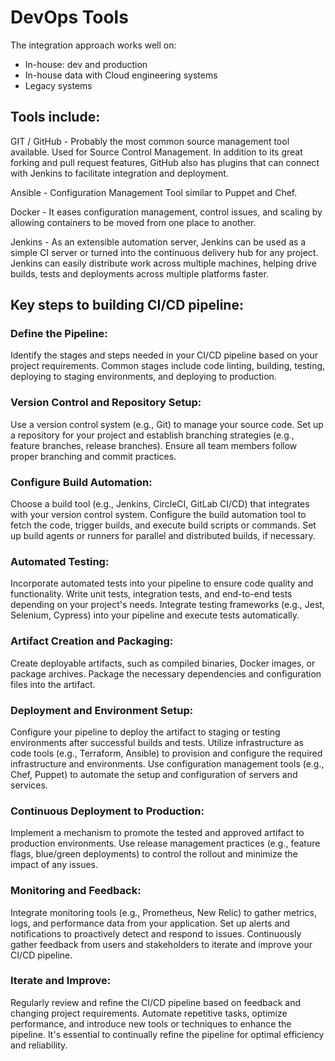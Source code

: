# DevOps Tools
The integration approach works well on:
- In-house: dev and production
- In-house data with Cloud engineering systems
- Legacy systems

## Tools include:

 GIT / GitHub - Probably the most common source management tool available. Used for Source Control Management. In addition to its great forking and pull request features, GitHub also has plugins that can connect with Jenkins to facilitate integration and deployment.

Ansible - Configuration Management Tool similar to Puppet and Chef.

Docker - It eases configuration management, control issues, and scaling by allowing containers to be moved from one place to another.

Jenkins - As an extensible automation server, Jenkins can be used as a simple CI server or turned into the continuous delivery hub for any project. Jenkins can easily distribute work across multiple machines, helping drive builds, tests and deployments across multiple platforms faster.


## Key steps to building CI/CD pipeline:  

### Define the Pipeline:
Identify the stages and steps needed in your CI/CD pipeline based on your project requirements.
Common stages include code linting, building, testing, deploying to staging environments, and deploying to production.

### Version Control and Repository Setup:
Use a version control system (e.g., Git) to manage your source code.
Set up a repository for your project and establish branching strategies (e.g., feature branches, release branches).
Ensure all team members follow proper branching and commit practices.

### Configure Build Automation:
Choose a build tool (e.g., Jenkins, CircleCI, GitLab CI/CD) that integrates with your version control system.
Configure the build automation tool to fetch the code, trigger builds, and execute build scripts or commands.
Set up build agents or runners for parallel and distributed builds, if necessary.

### Automated Testing:
Incorporate automated tests into your pipeline to ensure code quality and functionality.
Write unit tests, integration tests, and end-to-end tests depending on your project's needs.
Integrate testing frameworks (e.g., Jest, Selenium, Cypress) into your pipeline and execute tests automatically.

### Artifact Creation and Packaging:
Create deployable artifacts, such as compiled binaries, Docker images, or package archives.
Package the necessary dependencies and configuration files into the artifact.

### Deployment and Environment Setup:
Configure your pipeline to deploy the artifact to staging or testing environments after successful builds and tests.
Utilize infrastructure as code tools (e.g., Terraform, Ansible) to provision and configure the required infrastructure and environments.
Use configuration management tools (e.g., Chef, Puppet) to automate the setup and configuration of servers and services.

### Continuous Deployment to Production:
Implement a mechanism to promote the tested and approved artifact to production environments.
Use release management practices (e.g., feature flags, blue/green deployments) to control the rollout and minimize the impact of any issues.

### Monitoring and Feedback:
Integrate monitoring tools (e.g., Prometheus, New Relic) to gather metrics, logs, and performance data from your application.
Set up alerts and notifications to proactively detect and respond to issues.
Continuously gather feedback from users and stakeholders to iterate and improve your CI/CD pipeline.

### Iterate and Improve:
Regularly review and refine the CI/CD pipeline based on feedback and changing project requirements.
Automate repetitive tasks, optimize performance, and introduce new tools or techniques to enhance the pipeline.
It's essential to continually refine the pipeline for optimal efficiency and reliability.
